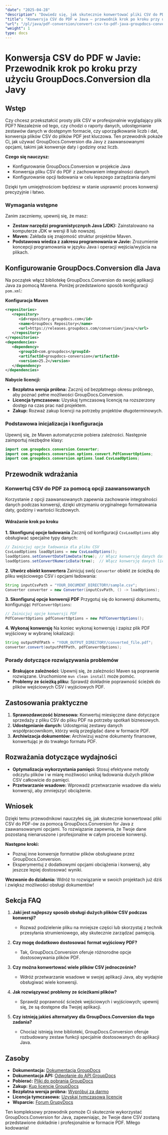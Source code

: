 ```yaml
---
"date": "2025-04-28"
"description": "Dowiedz się, jak skutecznie konwertować pliki CSV do PDF za pomocą GroupDocs.Conversion for Java. Ten przewodnik obejmuje konfigurację, opcje konwersji i praktyczne zastosowania."
"title": "Konwersja CSV do PDF w Java – przewodnik krok po kroku przy użyciu GroupDocs.Conversion dla Java"
"url": "/pl/java/pdf-conversion/convert-csv-to-pdf-java-groupdocs-conversion-guide/"
"weight": 1
type: docs
---
```

# Konwersja CSV do PDF w Javie: Przewodnik krok po kroku przy użyciu GroupDocs.Conversion dla Javy

## Wstęp

Czy chcesz przekształcić prosty plik CSV w profesjonalnie wyglądający plik PDF? Niezależnie od tego, czy chodzi o raporty danych, udostępnianie zestawów danych w dostępnym formacie, czy uporządkowanie liczb i dat, konwersja plików CSV do plików PDF jest kluczowa. Ten przewodnik pokaże Ci, jak używać GroupDocs.Conversion dla Javy z zaawansowanymi opcjami, takimi jak konwersje daty i godziny oraz liczb.

**Czego się nauczysz:**
- Konfigurowanie GroupDocs.Conversion w projekcie Java
- Konwersja pliku CSV do PDF z zachowaniem integralności danych
- Konfigurowanie opcji ładowania w celu lepszego zarządzania danymi

Dzięki tym umiejętnościom będziesz w stanie usprawnić proces konwersji precyzyjnie i łatwo.

### Wymagania wstępne

Zanim zaczniemy, upewnij się, że masz:
- **Zestaw narzędzi programistycznych Java (JDK):** Zainstalowano na komputerze JDK w wersji 8 lub nowszej.
- **Maven:** Zakłada się znajomość struktur projektów Maven.
- **Podstawowa wiedza z zakresu programowania w Javie:** Zrozumienie koncepcji programowania w języku Java i operacji wejścia/wyjścia na plikach.

## Konfigurowanie GroupDocs.Conversion dla Java

Na początek włącz bibliotekę GroupDocs.Conversion do swojej aplikacji Java za pomocą Mavena. Poniżej przedstawiono sposób konfiguracji `pom.xml`:

**Konfiguracja Maven**
```xml
<repositories>
   <repository>
      <id>repository.groupdocs.com</id>
      <name>GroupDocs Repository</name>
      <url>https://releases.groupdocs.com/conversion/java/</url>
   </repository>
</repositories>
<dependencies>
   <dependency>
      <groupId>com.groupdocs</groupId>
      <artifactId>groupdocs-conversion</artifactId>
      <version>25.2</version>
   </dependency>
</dependencies>
```

**Nabycie licencji:**
- **Bezpłatna wersja próbna:** Zacznij od bezpłatnego okresu próbnego, aby poznać pełne możliwości GroupDocs.Conversion.
- **Licencja tymczasowa:** Uzyskaj tymczasową licencję na rozszerzony dostęp na czas prac nad projektem.
- **Zakup:** Rozważ zakup licencji na potrzeby projektów długoterminowych.

### Podstawowa inicjalizacja i konfiguracja

Upewnij się, że Maven automatycznie pobiera zależności. Następnie zaimportuj niezbędne klasy:
```java
import com.groupdocs.conversion.Converter;
import com.groupdocs.conversion.options.convert.PdfConvertOptions;
import com.groupdocs.conversion.options.load.CsvLoadOptions;
```

## Przewodnik wdrażania

### Konwertuj CSV do PDF za pomocą opcji zaawansowanych

Korzystanie z opcji zaawansowanych zapewnia zachowanie integralności danych podczas konwersji, dzięki utrzymaniu oryginalnego formatowania daty, godziny i wartości liczbowych.

#### Wdrażanie krok po kroku

**1. Skonfiguruj opcje ładowania**
Zacznij od konfiguracji `CsvLoadOptions` aby obsługiwać specjalne typy danych:
```java
// Zainicjuj opcje ładowania dla pliku CSV
CsvLoadOptions loadOptions = new CsvLoadOptions();
loadOptions.setConvertDateTimeData(true); // Włącz konwersję danych daty i godziny
loadOptions.setConvertNumericData(true);  // Włącz konwersję danych liczbowych
```

**2. Utwórz obiekt konwertera**
Zainicjuj swój `Converter` obiekt ze ścieżką do pliku wejściowego CSV i opcjami ładowania:
```java
String inputCsvPath = "YOUR_DOCUMENT_DIRECTORY/sample.csv";
Converter converter = new Converter(inputCsvPath, () -> loadOptions);
```

**3. Skonfiguruj opcje konwersji PDF**
Przygotuj się do konwersji dokumentu, konfigurując `PdfConvertOptions`:
```java
// Zainicjuj opcje konwersji PDF
PdfConvertOptions pdfConvertOptions = new PdfConvertOptions();
```

**4. Wykonaj konwersję**
Na koniec wykonaj konwersję i zapisz plik PDF wyjściowy w wybranej lokalizacji:
```java
String outputPdfPath = "YOUR_OUTPUT_DIRECTORY/converted_file.pdf";
converter.convert(outputPdfPath, pdfConvertOptions);
```

### Porady dotyczące rozwiązywania problemów
- **Brakujące zależności:** Upewnij się, że zależności Maven są poprawnie rozwiązane. Uruchomione `mvn clean install` może pomóc.
- **Problemy ze ścieżką pliku:** Sprawdź dokładnie poprawność ścieżek do plików wejściowych CSV i wyjściowych PDF.

## Zastosowania praktyczne

1. **Sprawozdawczość biznesowa:** Konwertuj miesięczne dane dotyczące sprzedaży z pliku CSV do pliku PDF na potrzeby spotkań biznesowych.
2. **Udostępnianie danych:** Udostępniaj zestawy danych współpracownikom, którzy wolą przeglądać dane w formacie PDF.
3. **Archiwizacja dokumentów:** Archiwizuj ważne dokumenty finansowe, konwertując je do trwałego formatu PDF.

## Rozważania dotyczące wydajności
- **Optymalizacja wykorzystania pamięci:** Stosuj efektywne metody odczytu plików i w miarę możliwości unikaj ładowania dużych plików CSV całkowicie do pamięci.
- **Przetwarzanie wsadowe:** Wprowadź przetwarzanie wsadowe dla wielu konwersji, aby zmniejszyć obciążenie.

## Wniosek

Dzięki temu przewodnikowi nauczyłeś się, jak skutecznie konwertować pliki CSV do PDF-ów za pomocą GroupDocs.Conversion for Java z zaawansowanymi opcjami. To rozwiązanie zapewnia, że Twoje dane pozostaną nienaruszone i profesjonalne w całym procesie konwersji.

**Następne kroki:**
- Poznaj inne konwersje formatów plików obsługiwane przez GroupDocs.Conversion.
- Eksperymentuj z dodatkowymi opcjami obciążenia i konwersji, aby jeszcze lepiej dostosować wyniki.

**Wezwanie do działania:** Wdróż to rozwiązanie w swoich projektach już dziś i zwiększ możliwości obsługi dokumentów!

## Sekcja FAQ

1. **Jaki jest najlepszy sposób obsługi dużych plików CSV podczas konwersji?**
   - Rozważ podzielenie pliku na mniejsze części lub skorzystaj z technik przesyłania strumieniowego, aby skutecznie zarządzać pamięcią.

2. **Czy mogę dodatkowo dostosować format wyjściowy PDF?**
   - Tak, GroupDocs.Conversion oferuje różnorodne opcje dostosowywania plików PDF.

3. **Czy można konwertować wiele plików CSV jednocześnie?**
   - Wdróż przetwarzanie wsadowe w swojej aplikacji Java, aby wydajnie obsługiwać wiele konwersji.

4. **Jak rozwiązywać problemy ze ścieżkami plików?**
   - Sprawdź poprawność ścieżek wejściowych i wyjściowych; upewnij się, że są dostępne dla Twojej aplikacji.

5. **Czy istnieją jakieś alternatywy dla GroupDocs.Conversion dla tego zadania?**
   - Chociaż istnieją inne biblioteki, GroupDocs.Conversion oferuje rozbudowany zestaw funkcji specjalnie dostosowanych do aplikacji Java.

## Zasoby
- **Dokumentacja:** [Dokumentacja GroupDocs](https://docs.groupdocs.com/conversion/java/)
- **Dokumentacja API:** [Odwołanie do API GroupDocs](https://reference.groupdocs.com/conversion/java/)
- **Pobierać:** [Pliki do pobrania GroupDocs](https://releases.groupdocs.com/conversion/java/)
- **Zakup:** [Kup licencję GroupDocs](https://purchase.groupdocs.com/buy)
- **Bezpłatna wersja próbna:** [Wypróbuj za darmo](https://releases.groupdocs.com/conversion/java/)
- **Licencja tymczasowa:** [Uzyskaj tymczasową licencję](https://purchase.groupdocs.com/temporary-license/)
- **Wsparcie:** [Forum GrupyDocs](https://forum.groupdocs.com/c/conversion/10)

Ten kompleksowy przewodnik pomoże Ci skutecznie wykorzystać GroupDocs.Conversion for Java, zapewniając, że Twoje dane CSV zostaną przedstawione dokładnie i profesjonalnie w formacie PDF. Miłego kodowania!